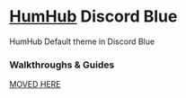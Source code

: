 # [HumHub](https://www.humhub.org/en) Discord Blue
HumHub Default theme in Discord Blue

### Walkthroughs & Guides
[MOVED HERE](https://greenmeteor.github.io/docs/)
